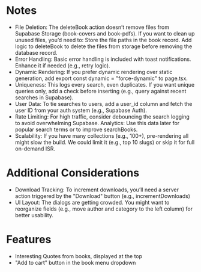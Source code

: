 # Notes
- File Deletion: The deleteBook action doesn’t remove files from Supabase Storage (book-covers and book-pdfs). If you want to clean up unused files, you’d need to:
Store the file paths in the book record.
Add logic to deleteBook to delete the files from storage before removing the database record.
- Error Handling: Basic error handling is included with toast notifications. Enhance it if needed (e.g., retry logic).
- Dynamic Rendering: If you prefer dynamic rendering over static generation, add export const dynamic = "force-dynamic" to page.tsx.
- Uniqueness: This logs every search, even duplicates. If you want unique queries only, add a check before inserting (e.g., query against recent searches in Supabase).
- User Data: To tie searches to users, add a user_id column and fetch the user ID from your auth system (e.g., Supabase Auth).
- Rate Limiting: For high traffic, consider debouncing the search logging to avoid overwhelming Supabase.
Analytics: Use this data later for popular search terms or to improve searchBooks.
- Scalability: If you have many collections (e.g., 100+), pre-rendering all might slow the build. We could limit it (e.g., top 10 slugs) or skip it for full on-demand ISR.


# Additional Considerations
- Download Tracking: To increment downloads, you’ll need a server action triggered by the "Download" button (e.g., incrementDownloads)
- UI Layout: The dialogs are getting crowded. You might want to reorganize fields (e.g., move author and category to the left column) for better usability.

# Features
- Interesting Quotes from books, displayed at the top
- "Add to cart" button in the book menu dropdown